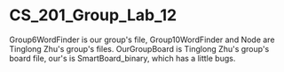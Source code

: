 # CS_201_Group_Lab_12
Group6WordFinder is our group's file, Group10WordFinder and Node are Tinglong Zhu's group's files. 
OurGroupBoard is Tinglong Zhu's group's board file, our's is SmartBoard_binary, which has a little bugs. 
